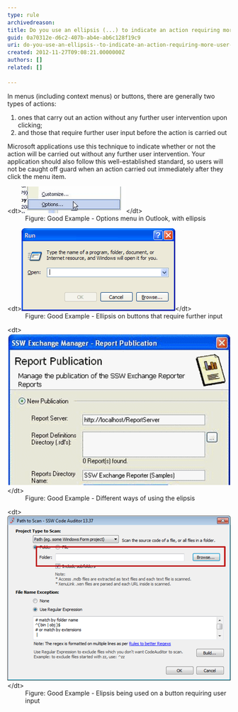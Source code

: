 ```yaml
---
type: rule
archivedreason: 
title: Do you use an ellipsis (...) to indicate an action requiring more user input?
guid: 0a70312e-d6c2-407b-ab4e-ab6c128f19c9
uri: do-you-use-an-ellipsis--to-indicate-an-action-requiring-more-user-input
created: 2012-11-27T09:08:21.0000000Z
authors: []
related: []

---
```


In menus (including context menus) or buttons, there are generally two types of actions:

1. ones that carry out an action without any further user intervention upon clicking;
2. and those that require further user input before the action is carried out


<!--endintro-->

Microsoft applications use this technique to indicate whether or not the action will be carried out without any further user intervention. Your application should also follow this well-established standard, so users will not be caught off guard when an action carried out immediately after they click the menu item.
<dl class="goodImage">&lt;dt&gt;<img alt="Elipsis" src="../../assets/Elipsis.gif">&lt;/dt&gt;
<dd>Figure: Good Example - Options menu in Outlook, with ellipsis</dd></dl><dl class="goodImage">&lt;dt&gt;<img alt="Shows that it needs further input" src="../../assets/RunDialog.gif">&lt;/dt&gt;
<dd>Figure: Good Example - Ellipsis on buttons that require further input</dd></dl><dl class="goodImage">&lt;dt&gt;<img alt="Elipsis" src="../../assets/GoodElipsis3.png">&lt;/dt&gt;
<dd>Figure: Good Example - Different ways of using the elipsis</dd></dl><dl class="goodImage">&lt;dt&gt;<img alt="Shows that it needs further input" src="../../assets/GoodElipsis4.png">&lt;/dt&gt;
<dd>Figure: Good Example - Elipsis being used on a button requiring user input</dd></dl>
